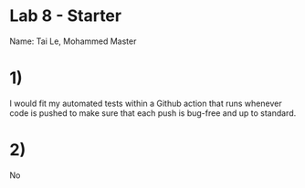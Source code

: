 # Lab 8 - Starter

Name: Tai Le, Mohammed Master

# 1)
I would fit my automated tests within a Github action that runs whenever code is pushed to make sure that each push is bug-free and up to standard.

# 2)
No
